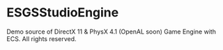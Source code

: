 # ESGSStudioEngine
Demo source of DirectX 11 & PhysX 4.1 (OpenAL soon) Game Engine with ECS. All rights reserved. 
